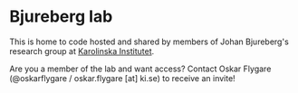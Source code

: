 # Bjureberg lab

This is home to code hosted and shared by members of Johan Bjureberg's research group at [Karolinska Institutet](https://ki.se/en/cns/johan-bjureberg-and-clara-hellners-research-group).

Are you a member of the lab and want access? Contact Oskar Flygare (@oskarflygare / oskar.flygare [at] ki.se) to receive an invite!
